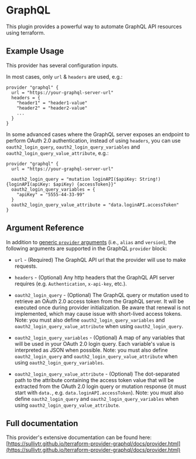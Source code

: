 # <provider> GraphQL

This plugin provides a powerful way to automate GraphQL API resources using terraform.

## Example Usage

This provider has several configuration inputs.

In most cases, only `url` & `headers` are used, e.g.:

```hcl
provider "graphql" {
  url = "https://your-graphql-server-url"
  headers = {
    "header1" = "header1-value"
    "header2" = "header2-value"
    ...
  }
}
```

In some advanced cases where the GraphQL server exposes an endpoint to perform OAuth 2.0 authentication, instead of using `headers`, you can use `oauth2_login_query`, `oauth2_login_query_variables` and `oauth2_login_query_value_attribute`, e.g.:

```hcl
provider "graphql" {
  url = "https://your-graphql-server-url"

  oauth2_login_query = "mutation loginAPI($apiKey: String!) {loginAPI(apiKey: $apiKey) {accessToken}}"
  oauth2_login_query_variables = {
    "apiKey" = "5555-44-33-99"
  }
  oauth2_login_query_value_attribute = "data.loginAPI.accessToken"
}
```

## Argument Reference

In addition to [generic `provider` arguments](https://www.terraform.io/docs/configuration/providers.html) (i.e., `alias` and `version`), the following arguments are supported in the GraphQL `provider` block:

* `url` - (Required) The GraphQL API url that the provider will use to make requests.

* `headers` - (Optional) Any http headers that the GraphQL API server requires (e.g. `Authentication`, `x-api-key`, etc.).

* `oauth2_login_query` - (Optional) The GraphQL query or mutation used to retrieve an OAuth 2.0 access token from the GraphQL server. It will be executed once during provider initialization. Be aware that renewal is not implemented, which may cause issue with short-lived access tokens. Note: you must also define `oauth2_login_query_variables` and `oauth2_login_query_value_attribute` when using `oauth2_login_query`.

* `oauth2_login_query_variables` - (Optional) A map of any variables that will be used in your OAuth 2.0 login query. Each variable's value is interpreted as JSON when possible. Note: you must also define `oauth2_login_query` and `oauth2_login_query_value_attribute` when using `oauth2_login_query_variables`.

* `oauth2_login_query_value_attribute` - (Optional) The dot-separated path to the attribute containing the access token value that will be extracted from the OAuth 2.0 login query or mutation response (it must start with `data.`, e.g. `data.loginAPI.accessToken`). Note: you must also define `oauth2_login_query` and `oauth2_login_query_variables` when using `oauth2_login_query_value_attribute`.

## Full documentation

This provider's extensive documentation can be found here: [https://sullivtr.github.io/terraform-provider-graphql/docs/provider.html](https://sullivtr.github.io/terraform-provider-graphql/docs/provider.html)